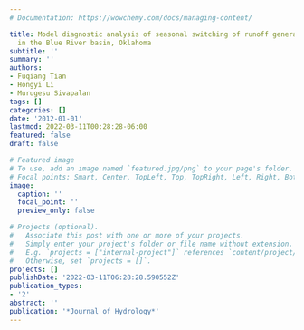 ```yaml
---
# Documentation: https://wowchemy.com/docs/managing-content/

title: Model diagnostic analysis of seasonal switching of runoff generation mechanisms
  in the Blue River basin, Oklahoma
subtitle: ''
summary: ''
authors:
- Fuqiang Tian
- Hongyi Li
- Murugesu Sivapalan
tags: []
categories: []
date: '2012-01-01'
lastmod: 2022-03-11T00:28:28-06:00
featured: false
draft: false

# Featured image
# To use, add an image named `featured.jpg/png` to your page's folder.
# Focal points: Smart, Center, TopLeft, Top, TopRight, Left, Right, BottomLeft, Bottom, BottomRight.
image:
  caption: ''
  focal_point: ''
  preview_only: false

# Projects (optional).
#   Associate this post with one or more of your projects.
#   Simply enter your project's folder or file name without extension.
#   E.g. `projects = ["internal-project"]` references `content/project/deep-learning/index.md`.
#   Otherwise, set `projects = []`.
projects: []
publishDate: '2022-03-11T06:28:28.590552Z'
publication_types:
- '2'
abstract: ''
publication: '*Journal of Hydrology*'
---
```

